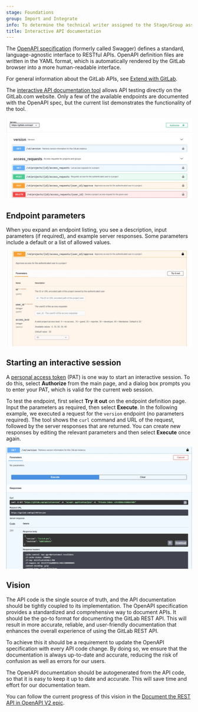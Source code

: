 ```yaml
---
stage: Foundations
group: Import and Integrate
info: To determine the technical writer assigned to the Stage/Group associated with this page, see https://handbook.gitlab.com/handbook/product/ux/technical-writing/#assignments
title: Interactive API documentation
---
```


The [OpenAPI specification](https://swagger.io/specification/) (formerly called Swagger) defines a
standard, language-agnostic interface to RESTful APIs. OpenAPI definition files are written in the
YAML format, which is automatically rendered by the GitLab browser into a more human-readable interface.

For general information about the GitLab APIs, see [Extend with GitLab](../_index.md).

<!--
The following link is absolute rather than relative because it needs to be viewed through the GitLab
Open API file viewer: https://docs.gitlab.com/ee/user/project/repository/#openapi-viewer.
-->
The [interactive API documentation tool](https://gitlab.com/gitlab-org/gitlab/-/blob/master/doc/api/openapi/openapi_v2.yaml)
allows API testing directly on the GitLab.com website. Only a few of the available endpoints are
documented with the OpenAPI spec, but the current list demonstrates the functionality of the tool.

![A list of some available GitLab API endpoints.](img/apiviewer01-fs8_v13_9.png)

## Endpoint parameters

When you expand an endpoint listing, you see a description, input parameters (if required),
and example server responses. Some parameters include a default or a list of allowed values.

![An expanded view that displays the endpoint information and the try it out option.](img/apiviewer04-fs8_v13_9.png)

## Starting an interactive session

A [personal access token](../../user/profile/personal_access_tokens.md) (PAT) is one way to
start an interactive session. To do this, select **Authorize** from the main page, and a
dialog box prompts you to enter your PAT, which is valid for the current web session.

To test the endpoint, first select **Try it out** on the endpoint definition page. Input the parameters
as required, then select **Execute**. In the following example, we executed a request for the `version`
endpoint (no parameters required). The tool shows the `curl` command and URL of the request, followed
by the server responses that are returned. You can create new responses by editing the relevant parameters
and then select **Execute** once again.

![The endpoint test view that includes the request and response.](img/apiviewer03-fs8_v13_9.png)

## Vision

The API code is the single source of truth, and the API documentation should be tightly coupled to its implementation. The OpenAPI specification provides a standardized and comprehensive way to document APIs. It should be the go-to format for documenting the GitLab REST API. This will result in more accurate, reliable, and user-friendly documentation that enhances the overall experience of using the GitLab REST API.

To achieve this it should be a requirement to update the OpenAPI specification with every API code change. By doing so, we ensure that the documentation is always up-to-date and accurate, reducing the risk of confusion as well as errors for our users.

The OpenAPI documentation should be autogenerated from the API code, so that it is easy to keep it up to date and accurate. This will save time and effort for our documentation team.

You can follow the current progress of this vision in the [Document the REST API in OpenAPI V2 epic](https://gitlab.com/groups/gitlab-org/-/epics/8926).
